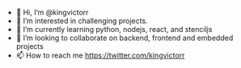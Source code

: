 - 👋 Hi, I’m @kingvictorr
- 👀 I’m interested in challenging projects.
- 🌱 I’m currently learning python, nodejs, react, and stenciljs
- 💞️ I’m looking to collaborate on backend, frontend and embedded projects
- 📫 How to reach me https://twitter.com/kingvictorr

<!---
kingvictorr/kingvictorr is a ✨ special ✨ repository because its `README.md` (this file) appears on your GitHub profile.
You can click the Preview link to take a look at your changes.
--->
